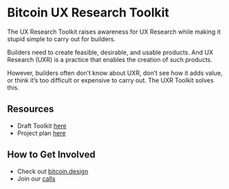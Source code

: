 # Bitcoin UX Research Toolkit

The UX Research Toolkit raises awareness for UX Research while making it stupid simple to carry out for builders. 

Builders need to create feasible, desirable, and usable products. And UX Research (UXR) is a practice that enables the creation of such products. 

However, builders often don’t know about UXR, don’t see how it adds value, or think it’s too difficult or expensive to carry out. The UXR Toolkit solves this. 

## Resources
- Draft Toolkit [here](https://uxresearchtoolkit.simple.ink/)
- Project plan [here](https://docs.google.com/document/d/1gCzExxQsFAMlXnKJ00EnzQWm8IsrqqaH11xzUx7_Ilo/edit#)

## How to Get Involved
- Check out [bitcoin.design](bitcoin.design)
- Join our [calls](https://www.google.com/url?q=https://github.com/BitcoinDesign/Meta/issues?q%3Dis%253Aissue%2B%2522UX%2BResearch%2BCall%2522&sa=D&source=docs&ust=1679346827544588&usg=AOvVaw1Mj3M-M78Qv3E01cZxv9l3)
